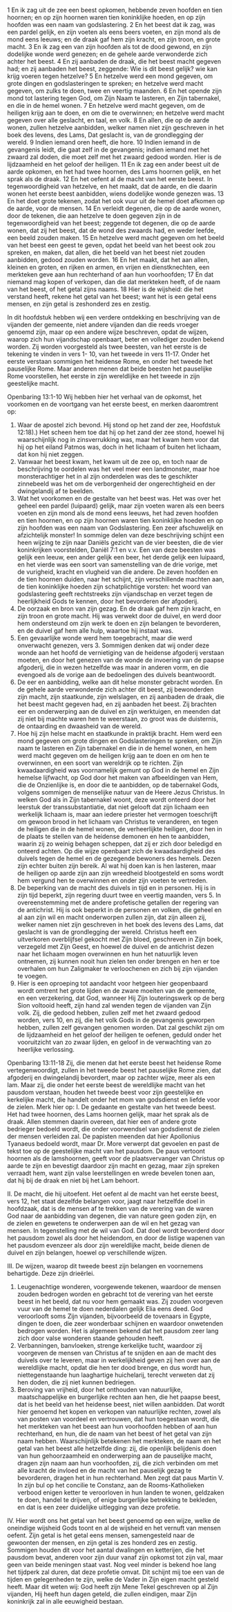 1 En ik zag uit de zee een beest opkomen, hebbende zeven hoofden en tien hoornen; en op zijn hoornen waren tien koninklijke hoeden, en op zijn hoofden was een naam van godslastering. 2 En het beest dat ik zag, was een pardel gelijk, en zijn voeten als eens beers voeten, en zijn mond als de mond eens leeuws; en de draak gaf hem zijn kracht, en zijn troon, en grote macht. 3 En ik zag een van zijn hoofden als tot de dood gewond, en zijn dodelijke wonde werd genezen; en de gehele aarde verwonderde zich achter het beest. 4 En zij aanbaden de draak, die het beest macht gegeven had; en zij aanbaden het beest, zeggende: Wie is dit beest gelijk? wie kan krijg voeren tegen hetzelve? 5 En hetzelve werd een mond gegeven, om grote dingen en godslasteringen te spreken; en hetzelve werd macht gegeven, om zulks te doen, twee en veertig maanden. 6 En het opende zijn mond tot lastering tegen God, om Zijn Naam te lasteren, en Zijn tabernakel, en die in de hemel wonen. 7 En hetzelve werd macht gegeven, om de heiligen krijg aan te doen, en om die te overwinnen; en hetzelve werd macht gegeven over alle geslacht, en taal, en volk. 8 En allen, die op de aarde wonen, zullen hetzelve aanbidden, welker namen niet zijn geschreven in het boek des levens, des Lams, Dat geslacht is, van de grondlegging der wereld. 9 Indien iemand oren heeft, die hore. 10 Indien iemand in de gevangenis leidt, die gaat zelf in de gevangenis; indien iemand met het zwaard zal doden, die moet zelf met het zwaard gedood worden. Hier is de lijdzaamheid en het geloof der heiligen. 11 En ik zag een ander beest uit de aarde opkomen, en het had twee hoornen, des Lams hoornen gelijk, en het sprak als de draak. 12 En het oefent al de macht van het eerste beest. In tegenwoordigheid van hetzelve, en het maakt, dat de aarde, en die daarin wonen het eerste beest aanbidden, wiens dodelijke wonde genezen was. 13 En het doet grote tekenen, zodat het ook vuur uit de hemel doet afkomen op de aarde, voor de mensen. 14 En verleidt degenen, die op de aarde wonen, door de tekenen, die aan hetzelve te doen gegeven zijn in de tegenwoordigheid van het beest; zeggende tot degenen, die op de aarde wonen, dat zij het beest, dat de wond des zwaards had, en weder leefde, een beeld zouden maken. 15 En hetzelve werd macht gegeven om het beeld van het beest een geest te geven, opdat het beeld van het beest ook zou spreken, en maken, dat allen, die het beeld van het beest niet zouden aanbidden, gedood zouden worden. 16 En het maakt, dat het aan allen, kleinen en groten, en rijken en armen, en vrijen en dienstknechten, een merkteken geve aan hun rechterhand of aan hun voorhoofden; 17 En dat niemand mag kopen of verkopen, dan die dat merkteken heeft, of de naam van het beest, of het getal zijns naams. 18 Hier is de wijsheid: die het verstand heeft, rekene het getal van het beest; want het is een getal eens mensen, en zijn getal is zeshonderd zes en zestig. 

In dit hoofdstuk hebben wij een verdere ontdekking en beschrijving van de vijanden der gemeente, niet andere vijanden dan die reeds vroeger genoemd zijn, maar op een andere wijze beschreven, opdat de wijzen, waarop zich hun vijandschap openbaart, beter en vollediger zouden bekend worden. Zij worden voorgesteld als twee beesten, van het eerste is de tekening te vinden in vers 1- 10, van het tweede in vers 11-17. 
Onder het eerste verstaan sommigen het heidense Rome, en onder het tweede het pauselijke Rome. 
Maar anderen menen dat beide beesten het pauselijke Rome voorstellen, het eerste in zijn wereldlijke en het tweede in zijn geestelijke macht. 

Openbaring 13:1-10 
Wij hebben hier het verhaal van de opkomst, het voorkomen en de voortgang van het eerste beest, en merken daaromtrent op: 
1. Waar de apostel zich bevond. Hij stond op het zand der zee, Hoofdstuk 12:18).) Het scheen hem toe dat hij op het zand der zee stond, hoewel hij waarschijnlijk nog in zinsverrukking was, maar het kwam hem voor dat hij op het eiland Patmos was, doch in het lichaam of buiten het lichaam, dat kon hij niet zeggen. 
2. Vanwaar het beest kwam, het kwam uit de zee op, en toch naar de beschrijving te oordelen was het veel meer een landmonster, maar hoe monsterachtiger het in al zijn onderdelen was des te geschikter zinnebeeld was het om de verborgenheid der ongerechtigheid en der dwingelandij af te beelden. 
3. Wat het voorkomen en de gestalte van het beest was. Het was over het geheel een pardel (luipaard) gelijk, maar zijn voeten waren als een beers voeten en zijn mond als de mond eens leeuws, het had zeven hoofden en tien hoornen, en op zijn hoornen waren tien koninklijke hoeden en op zijn hoofden was een naam van Godslastering. Een zeer afschuwelijk en afzichtelijk monster! In sommige delen van deze beschrijving schijnt een heen wijzing te zijn naar Daniëls gezicht van de vier beesten, die de vier koninkrijken voorstelden, Daniël 7:1 en v.v.
Een van deze beesten was gelijk een leeuw, een ander gelijk een beer, het derde gelijk een luipaard, en het vierde was een soort van samenstelling van de drie vorige, met de vurigheid, kracht en vlugheid van die andere. De zeven hoofden en de tien hoornen duiden, naar het schijnt, zijn verschillende machten aan, de tien koninklijke hoeden zijn schatplichtige vorsten: het woord van godslastering geeft rechtstreeks zijn vijandschap en verzet tegen de heerlijkheid Gods te kennen, door het bevorderen der afgoderij. 
4. De oorzaak en bron van zijn gezag. En de draak gaf hem zijn kracht, en zijn troon en grote macht. Hij was verwekt door de duivel, en werd door hem ondersteund om zijn werk te doen en zijn belangen te bevorderen, en de duivel gaf hem alle hulp, waartoe hij instaat was. 
5. Een gevaarlijke wonde werd hem toegebracht, maar die werd onverwacht genezen, vers 3. Sommigen denken dat wij onder deze wonde aan het hoofd de vernietiging van de heidense afgoderij verstaan moeten, en door het genezen van de wonde de invoering van de paapse afgoderij, die in wezen hetzelfde was maar in anderen vorm, en die evengoed als de vorige aan de bedoelingen des duivels beantwoordt. 
6. De eer en aanbidding, welke aan dit helse monster gebracht worden. En de gehele aarde verwonderde zich achter dit beest, zij bewonderden zijn macht, zijn staatkunde, zijn welslagen, en zij aanbaden de draak, die het beest macht gegeven had, en zij aanbaden het beest. Zij brachten eer en onderwerping aan de duivel en zijn werktuigen, en meenden dat zij niet bij machte waren hen te weerstaan, zo groot was de duisternis, de ontaarding en dwaasheid van de wereld. 
7. Hoe hij zijn helse macht en staatkunde in praktijk bracht. Hem werd een mond gegeven om grote dingen en Godslasteringen te spreken, om Zijn naam te lasteren en Zijn tabernakel en die in de hemel wonen, en hem werd macht gegeven om de heiligen krijg aan te doen en om hen te overwinnen, en een soort van wereldrijk op te richten. Zijn kwaadaardigheid was voornamelijk gemunt op God in de hemel en Zijn hemelse lijfwacht, op God door het maken van afbeeldingen van Hem, die de Onzienlijke is, en door die te aanbidden, op de tabernakel Gods, volgens sommigen de menselijke natuur van de Heere Jezus Christus. In welken God als in Zijn tabernakel woont, deze wordt onteerd door het leerstuk der transsubstantiatie, dat niet gelooft dat zijn lichaam een werkelijk lichaam is, maar aan iedere priester het vermogen toeschrijft om gewoon brood in het lichaam van Christus te veranderen, en tegen de heiligen die in de hemel wonen, de verheerlijkte heiligen, door hen in de plaats te stellen van de heidense demonen en hen te aanbidden, waarin zij zo weinig behagen scheppen, dat zij er zich door beledigd en onteerd achten. Op die wijze openbaart zich de kwaadaardigheid des duivels tegen de hemel en de gezegende bewoners des hemels. Dezen zijn echter buiten zijn bereik. Al wat hij doen kan is hen lasteren, maar de heiligen op aarde zijn aan zijn wreedheid blootgesteld en soms wordt hem vergund hen te overwinnen en onder zijn voeten te vertreden. 
8. De beperking van de macht des duivels in tijd en in personen. Hij is in zijn tijd beperkt, zijn regering duurt twee en veertig maanden, vers 5. In overeenstemming met de andere profetische getallen der regering van de antichrist. Hij is ook beperkt in de personen en volken, die geheel en al aan zijn wil en macht onderworpen zullen zijn, dat zijn alleen zij, welker namen niet zijn geschreven in het boek des levens des Lams, dat geslacht is van de grondlegging der wereld. Christus heeft een uitverkoren overblijfsel gekocht met Zijn bloed, geschreven in Zijn boek, verzegeld met Zijn Geest, en hoewel de duivel en de antichrist dezen naar het lichaam mogen overwinnen en hun het natuurlijk leven ontnemen, zij kunnen nooit hun zielen ten onder brengen en hen er toe overhalen om hun Zaligmaker te verloochenen en zich bij zijn vijanden te voegen. 
9. Hier is een oproeping tot aandacht voor hetgeen hier geopenbaard wordt omtrent het grote lijden en de zware moeiten van de gemeente, en een verzekering, dat God, wanneer Hij Zijn louteringswerk op de berg Sion voltooid heeft, zijn hand zal wenden tegen de vijanden van Zijn volk. Zij, die gedood hebben, zullen zelf met het zwaard gedood worden, vers 10, en zij, die het volk Gods in de gevangenis geworpen hebben, zullen zelf gevangen genomen worden. Dat zal geschikt zijn om de lijdzaamheid en het geloof der heiligen te oefenen, geduld onder het vooruitzicht van zo zwaar lijden, en geloof in de verwachting van zo heerlijke verlossing. 

Openbaring 13:11-18 
Zij, die menen dat het eerste beest het heidense Rome vertegenwoordigt, zullen in het tweede beest het pauselijke Rome zien, dat afgoderij en dwingelandij bevordert, maar op zachter wijze, meer als een lam. 
Maar zij, die onder het eerste beest de wereldlijke macht van het pausdom verstaan, houden het tweede beest voor zijn geestelijke en kerkelijke macht, die handelt onder het mom van godsdienst en liefde voor de zielen. Merk hier op: 
I. De gedaante en gestalte van het tweede beest. Het had twee hoornen, des Lams hoornen gelijk, maar het sprak als de draak. Allen stemmen daarin overeen, dat hier een of andere grote bedrieger bedoeld wordt, die onder voorwendsel van godsdienst de zielen der mensen verleiden zal. De papisten meenden dat hier Apollonius Tyanaeus bedoeld wordt, maar Dr. More verwerpt dat gevoelen en past de tekst toe op de geestelijke macht van het pausdom. De paus vertoont hoornen als de lamshoornen, geeft voor de plaatsvervanger van Christus op aarde te zijn en bevestigt daardoor zijn macht en gezag, maar zijn spreken verraadt hem, want zijn valse leerstellingen en wrede bevelen tonen aan, dat hij bij de draak en niet bij het Lam behoort. 

II. De macht, die hij uitoefent. Het oefent al de macht van het eerste beest, vers 12, het staat dezelfde belangen voor, jaagt naar hetzelfde doel in hoofdzaak, dat is de mensen af te trekken van de verering van de waren God naar de aanbidding van degenen, die van nature geen goden zijn, en de zielen en gewetens te onderwerpen aan de wil en het gezag van mensen. In tegenstelling met de wil van God. Dat doel wordt bevorderd door het pausdom zowel als door het heidendom, en door de listige wapenen van het pausdom evenzeer als door zijn wereldlijke macht, beide dienen de duivel en zijn belangen, hoewel op verschillende wijzen. 

III. De wijzen, waarop dit tweede beest zijn belangen en voornemens behartigde. Deze zijn drieërlei. 
1. Leugenachtige wonderen, voorgewende tekenen, waardoor de mensen zouden bedrogen worden en gebracht tot de verering van het eerste beest in het beeld, dat nu voor hem gemaakt was. Zij zouden voorgeven vuur van de hemel te doen nederdalen gelijk Elia eens deed. God veroorlooft soms Zijn vijanden, bijvoorbeeld de tovenaars in Egypte, dingen te doen, die zeer wonderbaar schijnen en waardoor onwetenden bedrogen worden. Het is algemeen bekend dat het pausdom zeer lang zich door valse wonderen staande gehouden heeft. 
2. Verbanningen, banvloeken, strenge kerkelijke tucht, waardoor zij voorgeven de mensen van Christus af te snijden en aan de macht des duivels over te leveren, maar in werkelijkheid geven zij hen over aan de wereldlijke macht, opdat die hen ter dood brenge, en dus wordt hun, niettegenstaande hun laaghartige huichelarij, terecht verweten dat zij hen doden, die zij niet kunnen bedriegen. 
3. Beroving van vrijheid, door het onthouden van natuurlijke, maatschappelijke en burgerlijke rechten aan hen, die het paapse beest, dat is het beeld van het heidense beest, niet willen aanbidden. Dat wordt hier genoemd het kopen en verkopen van natuurlijke rechten, zowel als van posten van voordeel en vertrouwen, dat hun toegestaan wordt, die het merkteken van het beest aan hun voorhoofden hebben of aan hun rechterhand, en hun, die de naam van het beest of het getal van zijn naam hebben. Waarschijnlijk betekenen het merkteken, de naam en het getal van het beest alle hetzelfde ding: zij, die openlijk belijdenis doen van hun gehoorzaamheid en onderwerping aan de pauselijke macht, dragen zijn naam aan hun voorhoofden, zij, die zich verbinden om met alle kracht de invloed en de macht van het pauselijk gezag te bevorderen, dragen het in hun rechterhand. Men zegt dat paus Martin V. In zijn bul op het concilie te Constanz, aan de Rooms-Katholieken verbood enigen ketter te veroorloven in hun landen te wonen, geldzaken te doen, handel te drijven, of enige burgerlijke betrekking te bekleden, en dat is een zeer duidelijke uitlegging van deze profetie. 

IV. Hier wordt ons het getal van het beest genoemd op een wijze, welke de oneindige wijsheid Gods toont en al de wijsheid en het vernuft van mensen oefent. Zijn getal is het getal eens mensen, samengesteld naar de gewoonten der mensen, en zijn getal is zes honderd zes en zestig. Sommigen houden dit voor het aantal dwalingen en ketterijen, die het pausdom bevat, anderen voor zijn duur vanaf zijn opkomst tot zijn val, maar geen van beide meningen staat vast. Nog veel minder is bekend hoe lang het tijdperk zal duren, dat deze profetie omvat. Dit schijnt mij toe een van de tijden en gelegenheden te zijn, welke de Vader in Zijn eigen macht gesteld heeft. Maar dit weten wij: God heeft zijn Mene Tekel geschreven op al Zijn vijanden, Hij heeft hun dagen geteld, die zullen eindigen, maar Zijn koninkrijk zal in alle eeuwigheid bestaan. 

 
